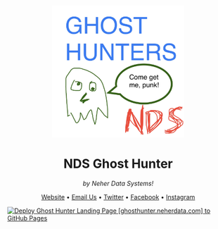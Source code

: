 <!DOCTYPE html>
<html lang="en-US">

<head>
  <meta charset="utf-8">

  <link rel="stylesheet"
    href="https://cdn.jsdelivr.net/gh/Microsoft/vscode/extensions/markdown-language-features/media/markdown.css">
  <link rel="stylesheet"
    href="https://cdn.jsdelivr.net/gh/Microsoft/vscode/extensions/markdown-language-features/media/highlight.css">

</head>

<body class="vscode-body vscode-light">
  <p align="center">
    <img alt="ghosthunter" width="300" height="300" src="ghost_hunter.png">
  </p>
  <h1 align="center">NDS Ghost Hunter</h1>
  <p align="center"><i>by Neher Data Systems!</i></p>
  </p>
  <p align="center"><a href="http://www.neherdata.com">Website</a> • <a
        href="mailto:tyler@neherdata.com?cc=joe@neherdata.com&amp;subject=Contact%20Us%20-%20Found%20on%20GitHub">Email
        Us</a> • <a href="https://twitter.com/neherdata">Twitter</a> • <a
        href="https://www.facebook.com/neherdata">Facebook</a> • <a href="https://instagram.com/neherdata">Instagram</a>
    </p>


[![Deploy Ghost Hunter Landing Page [ghosthunter.neherdata.com] to GitHub Pages](https://github.com/neherdata/ghosthunter.neherdata.com/actions/workflows/static.yml/badge.svg)](https://github.com/neherdata/ghosthunter.neherdata.com/actions/workflows/static.yml)
